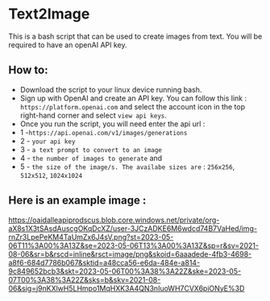# Text2Image
This is a bash script that can be used to create images from text. You will be required to have an openAI API key.

## How to:
- Download the script to your linux device running bash.
- Sign up with OpenAI and create an API key. You can follow this link : `https://platform.openai.com` and select the account icon in the top right-hand corner and select `view api keys`.
- Once you run the script, you will need enter the api url : 
- 1 -`https://api.openai.com/v1/images/generations`
- 2 - `your api key`
- 3 - `a text prompt to convert to an image` 
- 4 - `the number of images to generate` and 
- 5 - `the size of the image/s. The availabe sizes are` : `256x256`, `512x512`, `1024x1024`

## Here is an example image :
https://oaidalleapiprodscus.blob.core.windows.net/private/org-aX8s1X3tSAsdAuscgOKqDcXZ/user-3JCzADKE6M6wdcd74B7VaHed/img-rnZr3LpePeKM4TaUmZx6J4sV.png?st=2023-05-06T11%3A00%3A13Z&se=2023-05-06T13%3A00%3A13Z&sp=r&sv=2021-08-06&sr=b&rscd=inline&rsct=image/png&skoid=6aaadede-4fb3-4698-a8f6-684d7786b067&sktid=a48cca56-e6da-484e-a814-9c849652bcb3&skt=2023-05-06T00%3A38%3A22Z&ske=2023-05-07T00%3A38%3A22Z&sks=b&skv=2021-08-06&sig=j9nKXlwH5LHmpo1MqHXK3A4QN3nIuoWH7CVX6piONyE%3D



